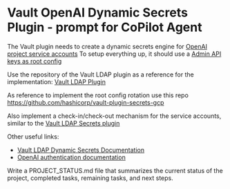 # Vault OpenAI Dynamic Secrets Plugin - prompt for CoPilot Agent

The Vault plugin needs to create a dynamic secrets engine for [OpenAI project service accounts](https://platform.openai.com/docs/api-reference/project-service-accounts)
To setup everything up, it should use a [Admin API keys as root config](https://platform.openai.com/docs/api-reference/admin-api-keys)

Use the repository of the Vault LDAP plugin as a reference for the implementation: [Vault LDAP Plugin](https://github.com/hashicorp/vault-plugin-secrets-ldap)

As reference to implement the root config rotation use this repo https://github.com/hashicorp/vault-plugin-secrets-gcp

Also implement a check-in/check-out mechanism for the service accounts, similar to the [Vault LDAP Secrets plugin](https://github.com/hashicorp/vault-plugin-secrets-openldap/)

Other useful links:
- [Vault LDAP Dynamic Secrets Documentation](https://developer.hashicorp.com/vault/docs/secrets/ldap)
 - [OpenAI authentication documentation](https://platform.openai.com/docs/api-reference/authentication)

Write a PROJECT_STATUS.md file that summarizes the current status of the project, completed tasks, remaining tasks, and next steps.
